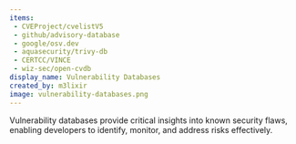 ```yaml
---
items:
 - CVEProject/cvelistV5
 - github/advisory-database
 - google/osv.dev
 - aquasecurity/trivy-db
 - CERTCC/VINCE
 - wiz-sec/open-cvdb
display_name: Vulnerability Databases
created_by: m3lixir
image: vulnerability-databases.png
---
```

Vulnerability databases provide critical insights into known security flaws, enabling developers to identify, monitor, and address risks effectively.